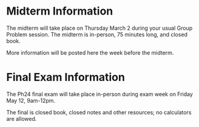 # Midterm Information

The midterm will take place on Thursday March 2 during your usual Group Problem session. The midterm is in-person, 75 minutes long, and closed book.

More information will be posted here the week before the midterm.

# Final Exam Information

The Ph24 final exam will take place in-person during exam week on Friday May 12, 9am-12pm.

The final is closed book, closed notes and other resources; no calculators are allowed.
